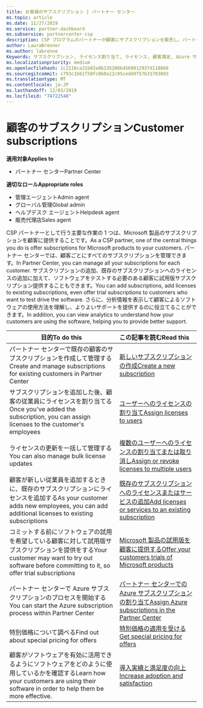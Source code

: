 ```yaml
---
title: お客様のサブスクリプション | パートナー センター
ms.topic: article
ms.date: 11/27/2019
ms.service: partner-dashboard
ms.subservice: partnercenter-csp
description: CSP プログラムのパートナーが顧客にサブスクリプションを販売し、パートナーセンターを通じてそれらを管理する方法について説明します。
author: LauraBrenner
ms.author: labrenne
Keywords: サブスクリプション, ライセンス割り当て, ライセンス, 顧客満足, Azure サブスクリプション
ms.localizationpriority: medium
ms.openlocfilehash: 1c2116ca31b82e8b135208b4569012937d118866
ms.sourcegitcommit: c793c1b61f50fc0b0a12c95cedd9f57b31703093
ms.translationtype: MT
ms.contentlocale: ja-JP
ms.lasthandoff: 12/03/2019
ms.locfileid: "74722548"
---
```

# <a name="customer-subscriptions"></a><span data-ttu-id="54813-104">顧客のサブスクリプション</span><span class="sxs-lookup"><span data-stu-id="54813-104">Customer subscriptions</span></span>

<span data-ttu-id="54813-105">**適用対象**</span><span class="sxs-lookup"><span data-stu-id="54813-105">**Applies to**</span></span>

-  <span data-ttu-id="54813-106">パートナー センター</span><span class="sxs-lookup"><span data-stu-id="54813-106">Partner Center</span></span>

<span data-ttu-id="54813-107">**適切なロール**</span><span class="sxs-lookup"><span data-stu-id="54813-107">**Appropriate roles**</span></span>

- <span data-ttu-id="54813-108">管理エージェント</span><span class="sxs-lookup"><span data-stu-id="54813-108">Admin agent</span></span>
- <span data-ttu-id="54813-109">グローバル管理</span><span class="sxs-lookup"><span data-stu-id="54813-109">Global admin</span></span>
- <span data-ttu-id="54813-110">ヘルプデスク エージェント</span><span class="sxs-lookup"><span data-stu-id="54813-110">Helpdesk agent</span></span>
- <span data-ttu-id="54813-111">販売代理店</span><span class="sxs-lookup"><span data-stu-id="54813-111">Sales agent</span></span>

<span data-ttu-id="54813-112">CSP パートナーとして行う主要な作業の 1 つは、Microsoft 製品のサブスクリプションを顧客に提供することです。</span><span class="sxs-lookup"><span data-stu-id="54813-112">As a CSP partner, one of the central things you do is offer subscriptions for Microsoft products to your customers.</span></span> <span data-ttu-id="54813-113">パートナー センターでは、顧客ごとにすべてのサブスクリプションを管理できます。</span><span class="sxs-lookup"><span data-stu-id="54813-113">In Partner Center, you can manage all your subscriptions for each customer.</span></span> <span data-ttu-id="54813-114">サブスクリプションの追加、既存のサブスクリプションへのライセンスの追加に加えて、ソフトウェアをテストする必要のある顧客に試用版サブスクリプション提供することもできます。</span><span class="sxs-lookup"><span data-stu-id="54813-114">You can add subscriptions, add licenses to existing subscriptions, even offer trial subscriptions to customers who want to test drive the software.</span></span> <span data-ttu-id="54813-115">さらに、分析情報を表示して顧客によるソフトウェアの使用方法を理解し、よりよいサポートを提供するのに役立てることができます。</span><span class="sxs-lookup"><span data-stu-id="54813-115">In addition, you can view analytics to understand how your customers are using the software, helping you to provide better support.</span></span>

|<span data-ttu-id="54813-116">**目的**</span><span class="sxs-lookup"><span data-stu-id="54813-116">**To do this**</span></span>   |<span data-ttu-id="54813-117">**この記事を読む**</span><span class="sxs-lookup"><span data-stu-id="54813-117">**Read this**</span></span>   |
|----------------------|:----------------------|
|<span data-ttu-id="54813-118">パートナー センターで既存の顧客のサブスクリプションを作成して管理する</span><span class="sxs-lookup"><span data-stu-id="54813-118">Create and manage subscriptions for existing customers in Partner Center</span></span>|[<span data-ttu-id="54813-119">新しいサブスクリプションの作成</span><span class="sxs-lookup"><span data-stu-id="54813-119">Create a new subscription</span></span>](create-a-new-subscription.md)|
|<span data-ttu-id="54813-120">サブスクリプションを追加した後、顧客の従業員にライセンスを割り当てる</span><span class="sxs-lookup"><span data-stu-id="54813-120">Once you've added the subscription, you can assign licenses to the customer's employees</span></span>  |[<span data-ttu-id="54813-121">ユーザーへのライセンスの割り当て</span><span class="sxs-lookup"><span data-stu-id="54813-121">Assign licenses to users</span></span>](assign-licenses-to-users.md)|
|<span data-ttu-id="54813-122">ライセンスの更新を一括して管理する</span><span class="sxs-lookup"><span data-stu-id="54813-122">You can also manage bulk license updates</span></span>   |[<span data-ttu-id="54813-123">複数のユーザーへのライセンスの割り当てまたは取り消し</span><span class="sxs-lookup"><span data-stu-id="54813-123">Assign or revoke licenses to multiple users</span></span>](bulk-license-provisioning-for-multiple-users.md)|
|<span data-ttu-id="54813-124">顧客が新しい従業員を追加するときに、既存のサブスクリプションにライセンスを追加する</span><span class="sxs-lookup"><span data-stu-id="54813-124">As your customer adds new employees, you can add additional licenses to existing subscriptions</span></span>   |[<span data-ttu-id="54813-125">既存のサブスクリプションへのライセンスまたはサービスの追加</span><span class="sxs-lookup"><span data-stu-id="54813-125">Add licenses or services to an existing subscription</span></span>](add-licenses-or-services-to-an-existing-subscription.md)|
|<span data-ttu-id="54813-126">コミットする前にソフトウェアの試用を希望している顧客に対して試用版サブスクリプションを提供をする</span><span class="sxs-lookup"><span data-stu-id="54813-126">Your customer may want to try out software before committing to it, so offer trial subscriptions</span></span>    |[<span data-ttu-id="54813-127">Microsoft 製品の試用版を顧客に提供する</span><span class="sxs-lookup"><span data-stu-id="54813-127">Offer your customers trials of Microsoft products</span></span>](offer-your-customers-trials-of-microsoft-products.md)|
|<span data-ttu-id="54813-128">パートナー センターで Azure サブスクリプションのプロセスを開始する</span><span class="sxs-lookup"><span data-stu-id="54813-128">You can start the Azure subscription process within Partner Center</span></span>   |[<span data-ttu-id="54813-129">パートナー センターでの Azure サブスクリプションの割り当て</span><span class="sxs-lookup"><span data-stu-id="54813-129">Assign Azure subscriptions in the Partner Center</span></span>](assign-azure-subscriptions.md)|
|<span data-ttu-id="54813-130">特別価格について調べる</span><span class="sxs-lookup"><span data-stu-id="54813-130">Find out about special pricing for offers</span></span>   |[<span data-ttu-id="54813-131">特別価格の適用を受ける</span><span class="sxs-lookup"><span data-stu-id="54813-131">Get special pricing for offers</span></span>](get-special-pricing-for-offers.md)|
|<span data-ttu-id="54813-132">顧客がソフトウェアを有効に活用できるようにソフトウェアをどのように使用しているかを確認する</span><span class="sxs-lookup"><span data-stu-id="54813-132">Learn how your customers are using their software in order to help them be more effective.</span></span>   | [<span data-ttu-id="54813-133">導入実績と満足度の向上</span><span class="sxs-lookup"><span data-stu-id="54813-133">Increase adoption and satisfaction</span></span>](increasing-adoption-and-satisfaction.md)   | 

































 

 



